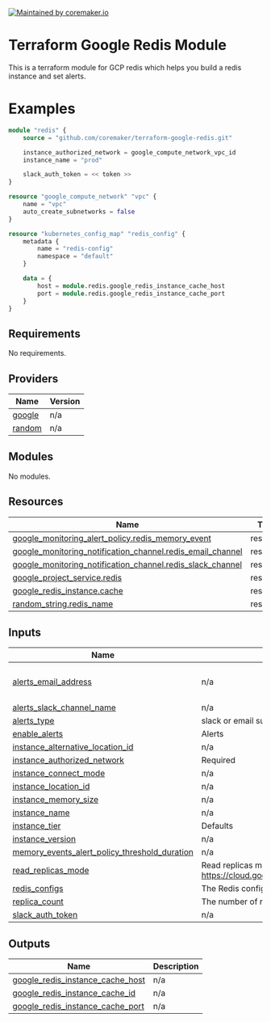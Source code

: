 [![Maintained by coremaker.io](https://img.shields.io/badge/maintained%20by-coremaker.io-green)](https://coremaker.io/)

# Terraform Google Redis Module

This is a terraform module for GCP redis which helps you build a redis instance and set alerts.

# Examples

```terraform
module "redis" {
    source = "github.com/coremaker/terraform-google-redis.git"

    instance_authorized_network = google_compute_network_vpc_id
    instance_name = "prod"

    slack_auth_token = << token >>
}

resource "google_compute_network" "vpc" {
    name = "vpc"
    auto_create_subnetworks = false
}

resource "kubernetes_config_map" "redis_config" {
    metadata {
        name = "redis-config"
        namespace = "default"
    }

    data = {
        host = module.redis.google_redis_instance_cache_host
        port = module.redis.google_redis_instance_cache_port
    }
}
```

<!-- BEGINNING OF PRE-COMMIT-TERRAFORM DOCS HOOK -->
## Requirements

No requirements.

## Providers

| Name | Version |
|------|---------|
| <a name="provider_google"></a> [google](#provider\_google) | n/a |
| <a name="provider_random"></a> [random](#provider\_random) | n/a |

## Modules

No modules.

## Resources

| Name | Type |
|------|------|
| [google_monitoring_alert_policy.redis_memory_event](https://registry.terraform.io/providers/hashicorp/google/latest/docs/resources/monitoring_alert_policy) | resource |
| [google_monitoring_notification_channel.redis_email_channel](https://registry.terraform.io/providers/hashicorp/google/latest/docs/resources/monitoring_notification_channel) | resource |
| [google_monitoring_notification_channel.redis_slack_channel](https://registry.terraform.io/providers/hashicorp/google/latest/docs/resources/monitoring_notification_channel) | resource |
| [google_project_service.redis](https://registry.terraform.io/providers/hashicorp/google/latest/docs/resources/project_service) | resource |
| [google_redis_instance.cache](https://registry.terraform.io/providers/hashicorp/google/latest/docs/resources/redis_instance) | resource |
| [random_string.redis_name](https://registry.terraform.io/providers/hashicorp/random/latest/docs/resources/string) | resource |

## Inputs

| Name | Description | Type | Default | Required |
|------|-------------|------|---------|:--------:|
| <a name="input_alerts_email_address"></a> [alerts\_email\_address](#input\_alerts\_email\_address) | n/a | `list(string)` | <pre>[<br>  "address@example.com"<br>]</pre> | no |
| <a name="input_alerts_slack_channel_name"></a> [alerts\_slack\_channel\_name](#input\_alerts\_slack\_channel\_name) | n/a | `string` | `"redis-alerts"` | no |
| <a name="input_alerts_type"></a> [alerts\_type](#input\_alerts\_type) | slack or email supported only | `string` | `"slack"` | no |
| <a name="input_enable_alerts"></a> [enable\_alerts](#input\_enable\_alerts) | Alerts | `bool` | `true` | no |
| <a name="input_instance_alternative_location_id"></a> [instance\_alternative\_location\_id](#input\_instance\_alternative\_location\_id) | n/a | `string` | `"europe-west2-b"` | no |
| <a name="input_instance_authorized_network"></a> [instance\_authorized\_network](#input\_instance\_authorized\_network) | Required | `string` | n/a | yes |
| <a name="input_instance_connect_mode"></a> [instance\_connect\_mode](#input\_instance\_connect\_mode) | n/a | `string` | `"PRIVATE_SERVICE_ACCESS"` | no |
| <a name="input_instance_location_id"></a> [instance\_location\_id](#input\_instance\_location\_id) | n/a | `string` | `"europe-west2-c"` | no |
| <a name="input_instance_memory_size"></a> [instance\_memory\_size](#input\_instance\_memory\_size) | n/a | `number` | `1` | no |
| <a name="input_instance_name"></a> [instance\_name](#input\_instance\_name) | n/a | `string` | `"dev"` | no |
| <a name="input_instance_tier"></a> [instance\_tier](#input\_instance\_tier) | Defaults | `string` | `"STANDARD_HA"` | no |
| <a name="input_instance_version"></a> [instance\_version](#input\_instance\_version) | n/a | `string` | `"REDIS_4_0"` | no |
| <a name="input_memory_events_alert_policy_threshold_duration"></a> [memory\_events\_alert\_policy\_threshold\_duration](#input\_memory\_events\_alert\_policy\_threshold\_duration) | n/a | `string` | `"900s"` | no |
| <a name="input_read_replicas_mode"></a> [read\_replicas\_mode](#input\_read\_replicas\_mode) | Read replicas mode. https://cloud.google.com/memorystore/docs/redis/reference/rest/v1/projects.locations.instances#readreplicasmode | `string` | `"READ_REPLICAS_DISABLED"` | no |
| <a name="input_redis_configs"></a> [redis\_configs](#input\_redis\_configs) | The Redis configuration parameters. See [more details](https://cloud.google.com/memorystore/docs/redis/reference/rest/v1/projects.locations.instances#Instance.FIELDS.redis_configs) | `map(any)` | `{}` | no |
| <a name="input_replica_count"></a> [replica\_count](#input\_replica\_count) | The number of replicas. can | `number` | `null` | no |
| <a name="input_slack_auth_token"></a> [slack\_auth\_token](#input\_slack\_auth\_token) | n/a | `string` | `"token"` | no |

## Outputs

| Name | Description |
|------|-------------|
| <a name="output_google_redis_instance_cache_host"></a> [google\_redis\_instance\_cache\_host](#output\_google\_redis\_instance\_cache\_host) | n/a |
| <a name="output_google_redis_instance_cache_id"></a> [google\_redis\_instance\_cache\_id](#output\_google\_redis\_instance\_cache\_id) | n/a |
| <a name="output_google_redis_instance_cache_port"></a> [google\_redis\_instance\_cache\_port](#output\_google\_redis\_instance\_cache\_port) | n/a |
<!-- END OF PRE-COMMIT-TERRAFORM DOCS HOOK -->


